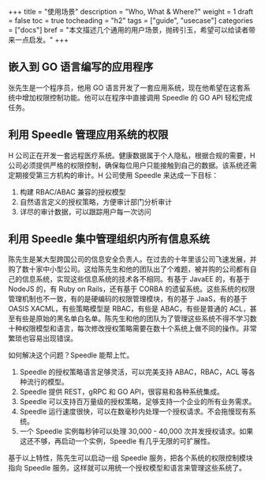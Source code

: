 +++
title = "使用场景"
description = "Who, What & Where?"
weight = 1
draft = false
toc = true
tocheading = "h2"
tags = ["guide", "usecase"]
categories = ["docs"]
bref = "本文描述几个通用的用户场景，抛砖引玉，希望可以给读者带来一点启发。"
+++

## 嵌入到 GO 语言编写的应用程序

张先生是一个程序员，他用 GO 语言开发了一套应用系统，现在他希望在这套系统中增加权限控制功能。他可以在程序中直接调用 Speedle 的 GO API 轻松完成任务。

## 利用 Speedle 管理应用系统的权限

H 公司正在开发一套远程医疗系统。健康数据属于个人隐私，根据合规的需要，H 公司必须提供严格的权限控制，确保每位用户只能接触到自己的数据。该系统还需定期接受第三方机构的审计。H 公司使用 Speedle 来达成一下目标：

1. 构建 RBAC/ABAC 兼容的授权模型
2. 自然语言定义的授权策略，方便审计部门分析审计
3. 详尽的审计数据，可以跟踪用户每一次访问

## 利用 Speedle 集中管理组织内所有信息系统

陈先生是某大型跨国公司的信息安全负责人。在过去的十年里该公司飞速发展，并购了数十家中小型公司。这给陈先生和他的团队出了个难题，被并购的公司都有自己的信息系统，实现这些信息系统的技术各不相同。有基于 JavaEE 的，有基于 NodeJS 的，有 Ruby on Rails，还有基于 CORBA 的遗留系统。这些系统的权限管理机制也不一致，有的是硬编码的权限管理模块，有的基于 JaaS，有的基于 OASIS XACML，有些策略模型是 RBAC，有些是 ABAC，有些是普通的 ACL，甚至有些是原始的黑名单白名单。陈先生和他的团队为了管理这些系统不得不学习数十种权限模型和语言，每次修改授权策略需要在数十个系统上做不同的操作。非常繁琐也容易出现错误。

如何解决这个问题？Speedle 能帮上忙。

1. Speedle 的授权策略语言足够灵活，可以完美支持 ABAC，RBAC，ACL 等各种流行的模型。
2. Speedle 提供 REST，gRPC 和 GO API，很容易和各种系统集成。
3. Speedle 可以支持百万量级的授权策略，足够支持一个企业的所有业务需求。
4. Speedle 运行速度很快，可以在数毫秒内处理一个授权请求。不会拖慢现有系统。
5. 一个 Speedle 实例每秒钟可以处理 30,000 - 40,000 次并发授权请求。如果这还不够，再启动一个实例，Speedle 有几乎无限的可扩展性。

基于以上特性，陈先生可以启动一组 Speedle 服务，把各个系统的权限控制模块指向 Speedle 服务。这样就可以用统一个授权模型和语言来管理这些系统了。
